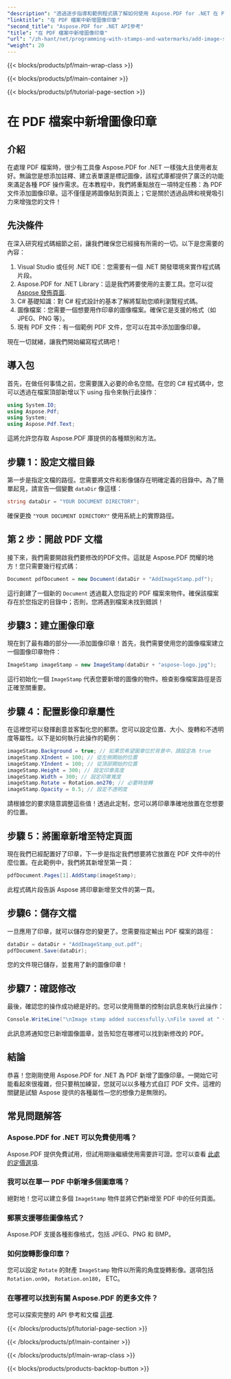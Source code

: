 ```yaml
---
"description": "透過逐步指導和範例程式碼了解如何使用 Aspose.PDF for .NET 在 PDF 檔案中新增圖像印章。"
"linktitle": "在 PDF 檔案中新增圖像印章"
"second_title": "Aspose.PDF for .NET API參考"
"title": "在 PDF 檔案中新增圖像印章"
"url": "/zh-hant/net/programming-with-stamps-and-watermarks/add-image-stamp/"
"weight": 20
---
```


{{< blocks/products/pf/main-wrap-class >}}

{{< blocks/products/pf/main-container >}}

{{< blocks/products/pf/tutorial-page-section >}}

# 在 PDF 檔案中新增圖像印章

## 介紹

在處理 PDF 檔案時，很少有工具像 Aspose.PDF for .NET 一樣強大且使用者友好。無論您是想添加註釋、建立表單還是標記圖像，該程式庫都提供了廣泛的功能來滿足各種 PDF 操作需求。在本教程中，我們將重點放在一項特定任務：為 PDF 文件添加圖像印章。這不僅僅是將圖像貼到頁面上；它是關於透過品牌和視覺吸引力來增強您的文件！

## 先決條件

在深入研究程式碼細節之前，讓我們確保您已經擁有所需的一切。以下是您需要的內容：

1. Visual Studio 或任何 .NET IDE：您需要有一個 .NET 開發環境來實作程式碼片段。
2. Aspose.PDF for .NET Library：這是我們將要使用的主要工具。您可以從 [Aspose 發佈頁面](https://releases。aspose.com/pdf/net/).
3. C# 基礎知識：對 C# 程式設計的基本了解將幫助您順利瀏覽程式碼。
4. 圖像檔案：您需要一個想要用作印章的圖像檔案。確保它是支援的格式（如 JPEG、PNG 等）。
5. 現有 PDF 文件：有一個範例 PDF 文件，您可以在其中添加圖像印章。

現在一切就緒，讓我們開始編寫程式碼吧！

## 導入包

首先，在做任何事情之前，您需要匯入必要的命名空間。在您的 C# 程式碼中，您可以透過在檔案頂部新增以下 using 指令來執行此操作：

```csharp
using System.IO;
using Aspose.Pdf;
using System;
using Aspose.Pdf.Text;
```

這將允許您存取 Aspose.PDF 庫提供的各種類別和方法。

## 步驟 1：設定文檔目錄

第一步是指定文檔的路徑。您需要將文件和影像儲存在明確定義的目錄中。為了簡單起見，請宣告一個變數 `dataDir` 像這樣：

```csharp
string dataDir = "YOUR DOCUMENT DIRECTORY";
```

確保更換 `"YOUR DOCUMENT DIRECTORY"` 使用系統上的實際路徑。

## 第 2 步：開啟 PDF 文檔

接下來，我們需要開啟我們要修改的PDF文件。這就是 Aspose.PDF 閃耀的地方！您只需要幾行程式碼：

```csharp
Document pdfDocument = new Document(dataDir + "AddImageStamp.pdf");
```

這行創建了一個新的 `Document` 透過載入您指定的 PDF 檔案來物件。確保該檔案存在於您指定的目錄中；否則，您將遇到檔案未找到錯誤！

## 步驟3：建立圖像印章

現在到了最有趣的部分——添加圖像印章！首先，我們需要使用您的圖像檔案建立一個圖像印章物件：

```csharp
ImageStamp imageStamp = new ImageStamp(dataDir + "aspose-logo.jpg");
```

這行初始化一個 `ImageStamp` 代表您要新增的圖像的物件。檢查影像檔案路徑是否正確至關重要。

## 步驟 4：配置影像印章屬性

在這裡您可以發揮創意並客製化您的郵票。您可以設定位置、大小、旋轉和不透明度等屬性。以下是如何執行此操作的範例：

```csharp
imageStamp.Background = true; // 如果您希望圖章位於背景中，請設定為 true
imageStamp.XIndent = 100; // 從左側開始的位置
imageStamp.YIndent = 100; // 從頂部開始的位置
imageStamp.Height = 300; // 設定印章高度
imageStamp.Width = 300; // 設定印章寬度
imageStamp.Rotate = Rotation.on270; // 必要時旋轉
imageStamp.Opacity = 0.5; // 設定不透明度
```

請根據您的要求隨意調整這些值！透過此定制，您可以將印章準確地放置在您想要的位置。

## 步驟 5：將圖章新增至特定頁面

現在我們已經配置好了印章，下一步是指定我們想要將它放置在 PDF 文件中的什麼位置。在此範例中，我們將其新增至第一頁：

```csharp
pdfDocument.Pages[1].AddStamp(imageStamp);
```

此程式碼片段告訴 Aspose 將印章新增至文件的第一頁。

## 步驟6：儲存文檔

一旦應用了印章，就可以儲存您的變更了。您需要指定輸出 PDF 檔案的路徑：

```csharp
dataDir = dataDir + "AddImageStamp_out.pdf";
pdfDocument.Save(dataDir);
```

您的文件現已儲存，並套用了新的圖像印章！

## 步驟7：確認修改

最後，確認您的操作成功總是好的。您可以使用簡單的控制台訊息來執行此操作：

```csharp
Console.WriteLine("\nImage stamp added successfully.\nFile saved at " + dataDir);
```

此訊息將通知您已新增圖像圖章，並告知您在哪裡可以找到新修改的 PDF。

## 結論

恭喜！您剛剛使用 Aspose.PDF for .NET 為 PDF 新增了圖像印章。一開始它可能看起來很複雜，但只要稍加練習，您就可以以多種方式自訂 PDF 文件。這裡的關鍵是試驗 Aspose 提供的各種屬性—您的想像力是無限的。

## 常見問題解答

### Aspose.PDF for .NET 可以免費使用嗎？  
Aspose.PDF 提供免費試用，但試用期後繼續使用需要許可證。您可以查看 [此處的定價選項](https://purchase。aspose.com/buy).

### 我可以在單一 PDF 中新增多個圖章嗎？  
絕對地！您可以建立多個 `ImageStamp` 物件並將它們新增至 PDF 中的任何頁面。

### 郵票支援哪些圖像格式？  
Aspose.PDF 支援各種影像格式，包括 JPEG、PNG 和 BMP。

### 如何旋轉影像印章？  
您可以設定 `Rotate` 的財產 `ImageStamp` 物件以所需的角度旋轉影像。選項包括 `Rotation.on90`， `Rotation.on180`， ETC。

### 在哪裡可以找到有關 Aspose.PDF 的更多文件？  
您可以探索完整的 API 參考和文檔 [這裡](https://reference。aspose.com/pdf/net/).

{{< /blocks/products/pf/tutorial-page-section >}}

{{< /blocks/products/pf/main-container >}}

{{< /blocks/products/pf/main-wrap-class >}}

{{< blocks/products/products-backtop-button >}}